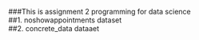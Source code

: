 ###This is assignment 2 programming for data science
<br>
##1. noshowappointments dataset
<br>
##2. concrete_data dataaet
